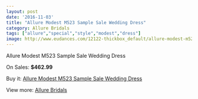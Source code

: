 ```yaml
---
layout: post
date: '2016-11-03'
title: "Allure Modest M523 Sample Sale Wedding Dress"
category: Allure Bridals
tags: ["allure","special","style","modest","dress"]
image: http://www.eudances.com/12122-thickbox_default/allure-modest-m523-sample-sale-wedding-dress.jpg
---
```

Allure Modest M523 Sample Sale Wedding Dress

On Sales: **$462.99**
<a href="https://www.eudances.com/en/allure-bridals/3787-allure-modest-m523-sample-sale-wedding-dress.html"><amp-img layout="responsive" width="600" height="600" src="//www.eudances.com/12122-thickbox_default/allure-modest-m523-sample-sale-wedding-dress.jpg" alt="Allure Modest M523 Sample Sale Wedding Dress 0" /></a>
<a href="https://www.eudances.com/en/allure-bridals/3787-allure-modest-m523-sample-sale-wedding-dress.html"><amp-img layout="responsive" width="600" height="600" src="//www.eudances.com/12123-thickbox_default/allure-modest-m523-sample-sale-wedding-dress.jpg" alt="Allure Modest M523 Sample Sale Wedding Dress 1" /></a>
<a href="https://www.eudances.com/en/allure-bridals/3787-allure-modest-m523-sample-sale-wedding-dress.html"><amp-img layout="responsive" width="600" height="600" src="//www.eudances.com/12124-thickbox_default/allure-modest-m523-sample-sale-wedding-dress.jpg" alt="Allure Modest M523 Sample Sale Wedding Dress 2" /></a>

Buy it: [Allure Modest M523 Sample Sale Wedding Dress](https://www.eudances.com/en/allure-bridals/3787-allure-modest-m523-sample-sale-wedding-dress.html "Allure Modest M523 Sample Sale Wedding Dress")

View more: [Allure Bridals](https://www.eudances.com/en/2-allure-bridals "Allure Bridals")